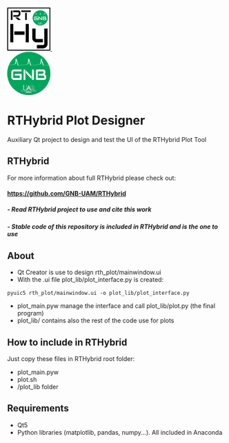 <a target="_blank" rel="noopener noreferrer" href="https://github.com/GNB-UAM/RTHybrid"> <img src="assets/logo_rthy.png?raw=true" width="100" height="100"> </a>&nbsp;&nbsp;&nbsp;&nbsp;&nbsp;&nbsp;&nbsp;&nbsp;&nbsp;&nbsp;&nbsp;	
<a target="_blank" rel="noopener noreferrer" href="https://github.com/GNB-UAM"> <img src="assets/logo_gnb.png?raw=true" width="100" height="100"> </a>

# RTHybrid Plot Designer 
Auxiliary Qt project to design and test the UI of the RTHybrid Plot Tool

## RTHybrid
For more information about full RTHybrid please check out:

#### https://github.com/GNB-UAM/RTHybrid 

##### - Read RTHybrid project to use and cite this work
##### - Stable code of this repository is included in RTHybrid and is the one to use

## About
- Qt Creator is use to design rth_plot/mainwindow.ui
- With the .ui file plot_lib/plot_interface.py is created:
```
pyuic5 rth_plot/mainwindow.ui -o plot_lib/plot_interface.py
```
- plot_main.pyw manage the interface and call plot_lib/plot.py (the final program)
- plot_lib/ contains also the rest of the code use for plots

## How to include in RTHybrid
Just copy these files in RTHybrid root folder:
- plot_main.pyw
- plot.sh
- /plot_lib folder

## Requirements
- Qt5
- Python libraries (matplotlib, pandas, numpy...). All included in Anaconda 
